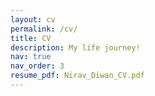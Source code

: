 ```yaml
---
layout: cv
permalink: /cv/
title: CV
description: My life journey!
nav: true
nav_order: 3
resume_pdf: Nirav_Diwan_CV.pdf
---
```

